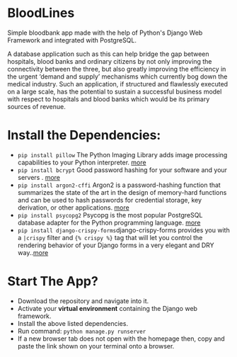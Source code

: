 # BloodLines
Simple bloodbank app made with the help of Python's Django Web Framework and integrated with PostgreSQL.

A database application such as this can help bridge the gap between hospitals, blood banks and ordinary citizens by not only improving the connectivity between the three, but also greatly improving the efficiency in the urgent ‘demand and supply’ mechanisms which currently bog down the medical industry. Such an application, if structured and flawlessly executed on a large scale, has the potential to sustain a successful business model with respect to hospitals and blood banks which would be its primary sources of revenue.

# Install the Dependencies:
 - `pip install pillow` The Python Imaging Library adds image processing capabilities to your Python interpreter. [more](https://github.com/python-pillow/Pillow)
 - `pip install bcrypt` Good password hashing for your software and your servers . [more](https://pypi.org/project/bcrypt/)
 - `pip install argon2-cffi` Argon2 is a password-hashing function that summarizes the state of the art in the design of memory-hard functions and can be used to hash passwords for credential storage, key derivation, or other applications. [more](https://github.com/p-h-c/phc-winner-argon2)
 - `pip install psycopg2` Psycopg is the most popular PostgreSQL database adapter for the Python programming language. [more](https://github.com/psycopg/psycopg2)
 - `pip install django-crispy-forms`django-crispy-forms provides you with a `|crispy` filter and `{% crispy %}` tag that will let you control the rendering behavior of your Django forms in a very elegant and DRY way..[more](https://github.com/django-crispy-forms/django-crispy-forms)

# Start The App?
 - Download the repository and navigate into it.
 - Activate your **virtual environment** containing the Django web framework.
 - Install the above listed dependencies.
 - Run command: `python manage.py runserver`
 - If a new browser tab does not open with the homepage then, copy and paste the link shown on your terminal onto a browser.


